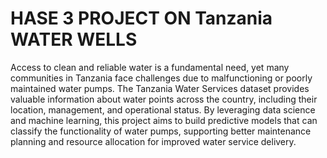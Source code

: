# **HASE 3 PROJECT ON Tanzania WATER WELLS**

Access to clean and reliable water is a fundamental need, yet many communities in Tanzania face challenges due to malfunctioning or poorly maintained water pumps. 
The Tanzania Water Services dataset provides valuable information about water points across the country, including their location, management, and operational status. 
By leveraging data science and machine learning, this project aims to build predictive models that can classify the functionality of water pumps, supporting better maintenance planning and resource allocation for improved water service delivery.

